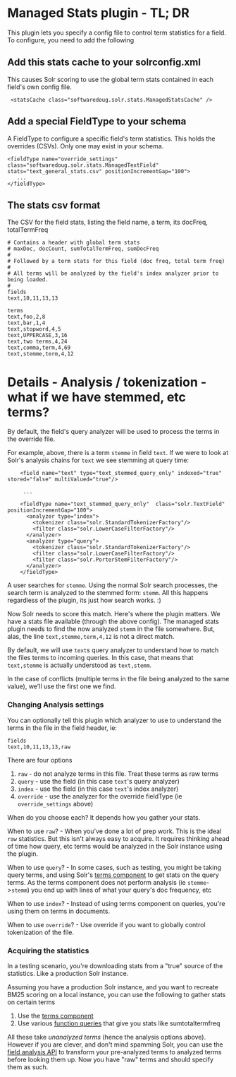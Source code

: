 # Managed Stats plugin - TL; DR

This plugin lets you specify a config file to control term statistics for a field. To configure, you need to add the following

## Add this stats cache to your solrconfig.xml

This causes Solr scoring to use the global term stats contained in each field's own config file.

```
 <statsCache class="softwaredoug.solr.stats.ManagedStatsCache" />
```

## Add a special FieldType to your schema

A FieldType to configure a specific field's term statistics. This holds the overrides (CSVs). Only one may exist in your schema.

```
<fieldType name="override_settings" class="softwaredoug.solr.stats.ManagedTextField" stats="text_general_stats.csv" positionIncrementGap="100">
   ...
</fieldType>
```

## The stats csv format

The CSV for the field stats, listing the field name, a term, its docFreq, totalTermFreq

```
# Contains a header with global term stats
# maxDoc, docCount, sumTotalTermFreq, sumDocFreq
#
# Followed by a term stats for this field (doc freq, total term freq)
#
# All terms will be analyzed by the field's index analyzer prior to being loaded.
#
fields
text,10,11,13,13

terms
text,foo,2,8
text,bar,1,4
text,stopword,4,5
text,UPPERCASE,3,16
text,two terms,4,24
text,comma,term,4,69
text,stemme,term,4,12
```

# Details - Analysis / tokenization - what if we have stemmed, etc terms?

By default, the field's query analyzer will be used to process the terms in the override file.

For example, above, there is a term `stemme` in field `text`. If we were to look at Solr's analysis chains for `text` we see stemming at query time:

```
    <field name="text" type="text_stemmed_query_only" indexed="true" stored="false" multiValued="true"/>

     ...
 
    <fieldType name="text_stemmed_query_only"  class="solr.TextField" positionIncrementGap="100">
      <analyzer type="index">
        <tokenizer class="solr.StandardTokenizerFactory"/>
        <filter class="solr.LowerCaseFilterFactory"/>
      </analyzer>
      <analyzer type="query">
        <tokenizer class="solr.StandardTokenizerFactory"/>
        <filter class="solr.LowerCaseFilterFactory"/>
        <filter class="solr.PorterStemFilterFactory"/>
      </analyzer>
    </fieldType>
```

A user searches for `stemme`. Using the normal Solr search processes, the search term is analyzed to the stemmed form: `stemm`. All this happens regardless of the plugin, its just how search works. :)

Now Solr needs to score this match. Here's where the plugin matters. We have a stats file available (through the above config). The managed stats plugin needs to find the now analyzed `stemm` in the file somewhere. But, alas, the line `text,stemme,term,4,12` is not a direct match.

By default, we will use `text`s query analyzer to understand how to match the files terms to incoming queries. In this case, that means that `text,stemme` is actually understood as `text,stemm`.

In the case of conflicts (multiple terms in the file being analyzed to the same value), we'll use the first one we find.

### Changing Analysis settings

You can optionally tell this plugin which analyzer to use to understand the terms in the file in the field header, ie:

```
fields
text,10,11,13,13,raw
```

There are four options

1. `raw` - do not analyze terms in this file. Treat these terms as raw terms
2. `query` - use the field (in this case `text`'s query analyzer)
3. `index` - use the field (in this case `text`'s index analyzer)
4. `override` - use the analyzer for the override fieldType (ie `override_settings` above)

When do you choose each? It depends how you gather your stats.

When to use `raw`? - When you've done a lot of prep work. This is the ideal `raw` statistics. But this isn't always easy to acquire. It requires thinking ahead of time how query, etc terms would be analyzed in the Solr instance using the plugin.

When to use `query`? - In some cases, such as testing, you might be taking query terms, and using Solr's [terms component](https://solr.apache.org/guide/solr/latest/query-guide/terms-component.html) to get stats on the query terms. As the terms component does not perform analysis (ie `stemme`->`stemm`) you end up with lines of what your query's doc frequency, etc

When to use `index`? - Instead of using terms component on queries, you're using them on terms in documents.

When to use `override`? - Use override if you want to globally control tokenization of the file.

### Acquiring the statistics

In a testing scenario, you're downloading stats from a "true" source of the statistics. Like a production Solr instance.

Assuming you have a production Solr instance, and you want to recreate BM25 scoring on a local instance, you can use the following to gather stats on certain terms

1. Use the [terms component](https://solr.apache.org/guide/solr/latest/query-guide/terms-component.html)
2. Use various [function queries](https://solr.apache.org/guide/solr/latest/query-guide/function-queries.html) that give you stats like sumtotaltermfreq

All these take _unanalyzed terms_ (hence the analysis options above). However if you are clever, and don't mind spamming Solr, you can use the [field analysis API](https://solr.apache.org/guide/8_1/implicit-requesthandlers.html#analysis-handlers) to transform your pre-analyzed terms to analyzed terms before looking them up. Now you have "raw" terms and should specify them as such.
